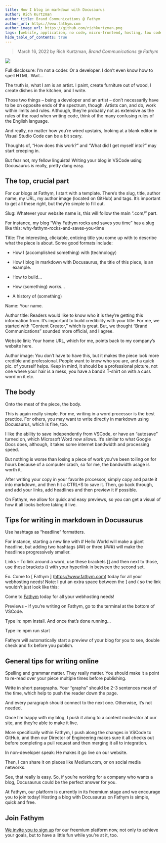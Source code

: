```yaml
---
title: How I blog in markdown with Docusaurus
author: Rich Kurtzman
author_title: Brand Communications @ Fathym
author_url: https://www.fathym.com
author_image_url: https://github.com/richkurtzman.png
tags: [website, application, no code, micro-frontend, hosting, low code]
hide_table_of_contents: true
---
```


> March 16, 2022 by Rich Kurtzman, _Brand Communications @ Fathym_

![](/img/blogcode.jpeg)

Full disclosure: I’m not a coder. Or a developer. I don’t even know how to spell HTML. Wait… 

The truth is, what I am is an artist. I paint, create furniture out of wood, I create dishes in the kitchen, and I write.  

Those two things – being a developer and an artist – don’t necessarily have to be on opposite ends of the spectrum, though. Artists can, and do, work within limits and rules. Although, they’re probably not as extensive as the rules of the road when writing code, think of the many confusing rules of the English language.  

And really, no matter how you’re wired upstairs, looking at a blank editor in Visual Studio Code can be a bit scary.  

Thoughts of, “How does this work?” and “What did I get myself into?” may start creeping in.  

But fear not, my fellow linguists! Writing your blog in VSCode using Docusaurus is really, pretty dang easy.  

## The top, crucial part 

For our blogs at Fathym, I start with a template. There’s the slug, title, author name, my URL, my author image (located on GitHub) and tags. It’s important to get all these right, but they’re simple to fill out.  

Slug: Whatever your website name is, this will follow the main “.com/” part.  

For instance, my blog “Why Fathym rocks and saves you time” has a slug like this: why-fathym-rocks-and-saves-you-time 

Title: The interesting, clickable, enticing title you come up with to describe what the piece is about. Some good formats include:  

- How I (accomplished something) with (technology)  

- How I blog in markdown with Docusaurus, the title of this piece, is an example. 

- How to build… 

- How (something) works… 

- A history of (something)  

Name: Your name.  

Author title: Readers would like to know who it is they’re getting this information from. It’s important to build credibility with your title. For me, we started with “Content Creator,” which is great. But, we thought “Brand Communications” sounded more official, and I agree.  

Website link: Your home URL, which for me, points back to my company’s website here.  

Author image: You don’t have to have this, but it makes the piece look more credible and professional. People want to know who you are, and a quick pic. of yourself helps. Keep in mind, it should be a professional picture, not one where your hair is a mess, you have a band’s T-shirt on with a cuss word on it etc. 

## The body 

Onto the meat of the piece, the body. 

This is again really simple. For me, writing in a word processor is the best practice. For others, you may want to write directly in markdown using Docusaurus, which is fine, too.  

I like the ability to save independently from VSCode, or have an “autosave” turned on, which Microsoft Word now allows. It’s similar to what Google Docs does, although, it takes some internet bandwidth and processing speed.  

But nothing is worse than losing a piece of work you’ve been toiling on for hours because of a computer crash, so for me, the bandwidth usage is worth it.  

After writing your copy in your favorite processor, simply copy and paste it into markdown, and then hit a CTRL+S to save it. Then, go back through, and add your links, add headlines and then preview it if possible.  

On Fathym, we allow for quick and easy previews, so you can get a visual of how it all looks before taking it live.  

## Tips for writing in markdown in Docusaurus 

Use hashtags as “headline” formatters.  

For instance, starting a new line with # Hello World will make a giant headline, but adding two hashtags (##) or three (###) will make the headlines progressively smaller.  

Links – To link around a word, use these brackets [] and then next to those, use these brackets () with your hyperlink in between the second set.  

Ex. Come to [ Fathym ] (https://www.fathym.com) today for all your webhosting needs! Note: I put an extra space between the ] and ( so the link wouldn’t just look like this:  

Come to [Fathym](https://www.fathym.com) today for all your webhosting needs! 

Previews – If you’re writing on Fathym, go to the terminal at the bottom of VSCode. 

Type in: npm install. And once that’s done running… 

Type in: npm run start 

Fathym will automatically start a preview of your blog for you to see, double check and fix before you publish.  

## General tips for writing online 

Spelling and grammar matter. They really matter. You should make it a point to re-read over your piece multiple times before publishing.  

Write in short paragraphs. Your “graphs” should be 2-3 sentences most of the time, which help to push the reader down the page.  

And every paragraph should connect to the next one. Otherwise, it’s not needed.  

Once I’m happy with my blog, I push it along to a content moderator at our site, and they’re able to make it live.  

More specifically within Fathym, I push along the changes in VSCode to GitHub, and then our Director of Engineering makes sure it all checks out before completing a pull request and then merging it all to integration.  

In non-developer speak: He makes it go live on our website.  

Then, I can share it on places like Medium.com, or on social media networks.  

See, that really is easy. So, if you’re working for a company who wants a blog, Docusaurus could be the perfect answer for you. 

At Fathym, our platform is currently in its freemium stage and we encourage you to join today! Hosting a blog with Docusaurus on Fathym is simple, quick and free. 

## Join Fathym 

[We invite you to sign up](https://auth.fathym.com/fathymcloudprd.onmicrosoft.com/oauth2/v2.0/authorize?p=b2c_1_sign_up_sign_in&client_id=98f014f1-2547-4bcc-a583-3edc8f1190f2&redirect_uri=https%3A%2F%2Fwww.lowcodeunit.com%2F.oauth%2FB2C_1_SIGN_UP_SIGN_IN&response_type=id_token&scope=openid%20profile&response_mode=form_post&nonce=637789907534834707.OWNhMWZkZGMtODQ2NC00YTg0LWFjZWQtYjlkNzg0YTIzMDhkYTcxMzVkZmYtN2E2Mi00ZDRlLWIxODQtZjMxMjBkNWI2OTEx&state=CfDJ8C5COa2dn0dMrEVjdLxcXm-FCakeBxrXIOHa_lF_u0ckh9rvLFuKJ30MWBprExUQA_N5HmWWWPdxqWlni-KFqpg_jVjPahrQdGw79U0sMBN8dTvgrlAMeT9--L-7VgMBsZfFPAho9dcKUN1jO6lAaxL13PM1_vGer-vJc6tcpigRpNr5jcHtitGIKjexLmQqkIslp3MFKCKAi-5IiVd3JbpibPm4gbmDQpYtgstmG9SSlpjvEqJk_2AIqtMHkiojK3kE4WSc5mcYS3FQ3hiRqVQRPlL3jI7U3bUsqGYtLuoJr_St6mGBbHvGmB6M0MCeFn_G5LDsRzyHZhBWf9a1qo6dktz_kEcsAahYPLWjAI_2&x-client-SKU=ID_NETSTANDARD2_0&x-client-ver=6.11.1.0) for our freemium platform now, not only to achieve your goals, but to have a little fun while you’re at it, too. 